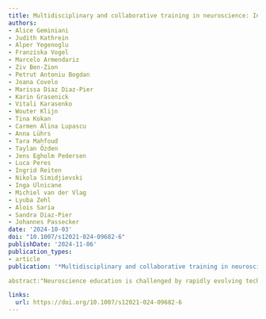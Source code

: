```yaml
---
title: Multidisciplinary and collaborative training in neuroscience: Insights from the Human Brain Project Education Programme
authors:
- Alice Geminiani
- Judith Kathrein
- Alper Yegenoglu
- Franziska Vogel
- Marcelo Armendariz
- Ziv Ben-Zion
- Petrut Antoniu Bogdan
- Joana Covelo
- Marissa Diaz Diaz-Pier 
- Karin Grasenick
- Vitali Karasenko
- Wouter Klijn
- Tina Kokan
- Carmen Alina Lupascu
- Anna Lührs
- Tara Mahfoud
- Taylan Özden
- Jens Egholm Pedersen
- Luca Peres
- Ingrid Reiten
- Nikola Simidjievski
- Inga Ulnicane
- Michiel van der Vlag 
- Lyuba Zehl 
- Alois Saria
- Sandra Diaz-Pier 
- Johannes Passecker
date: '2024-10-03'
doi: "10.1007/s12021-024-09682-6"
publishDate: '2024-11-06'
publication_types:
- article
publication: '*Multidisciplinary and collaborative training in neuroscience*'

abstract:"Neuroscience education is challenged by rapidly evolving technology and the development of interdisciplinary approaches for brain research. The Human Brain Project (HBP) Education Programme aimed to address the need for interdisciplinary expertise in brain research by equipping a new generation of researchers with skills across neuroscience, medicine, and information technology. Over its ten year duration, the programme engaged over 1,300 experts and attracted more than 5,500 participants from various scientific disciplines in its blended learning curriculum, specialised schools and workshops, and events fostering dialogue among early-career researchers. Key principles of the programme’s approach included fostering interdisciplinarity, adaptability to the evolving research landscape and infrastructure, and a collaborative environment with a focus on empowering early-career researchers. Following the programme’s conclusion, we provide here an analysis and in-depth view across a diverse range of educational formats and events. Our results show that the Education Programme achieved success in its wide geographic reach, the diversity of participants, and the establishment of transversal collaborations. Building on these experiences and achievements, we describe how leveraging digital tools and platforms provides accessible and highly specialised training, which can enhance existing education programmes for the next generation of brain researchers working in decentralised European collaborative spaces. Finally, we present the lessons learnt so that similar initiatives may improve upon our experience and incorporate our suggestions into their own programme."

links: 
  url: https://doi.org/10.1007/s12021-024-09682-6
---
```

